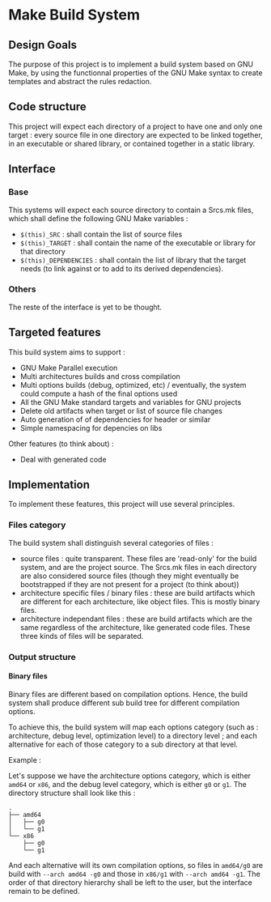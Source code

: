 # Make Build System

## Design Goals

The purpose of this project is to implement a build system based on GNU Make,
by using the functionnal properties of the GNU Make syntax to create templates
and abstract the rules redaction.

## Code structure

This project will expect each directory of a project to have one and only one
target : every source file in one directory are expected to be linked together,
in an executable or shared library, or contained together in a static library.

## Interface

### Base

This systems will expect each source directory to contain a Srcs.mk files,
which shall define the following GNU Make variables :
- `$(this)_SRC` : shall contain the list of source files
- `$(this)_TARGET` : shall contain the name of the executable or library for
  that directory
- `$(this)_DEPENDENCIES` : shall contain the list of library that the target
  needs (to link against or to add to its derived dependencies).

### Others

The reste of the interface is yet to be thought.


## Targeted features

This build system aims to support :
- GNU Make Parallel execution
- Multi architectures builds and cross compilation
- Multi options builds (debug, optimized, etc) / eventually, the system
  could compute a hash of the final options used
- All the GNU Make standard targets and variables for GNU projects
- Delete old artifacts when target or list of source file changes
- Auto generation of of dependencies for header or similar
- Simple namespacing for depencies on libs

Other features (to think about) :
- Deal with generated code


## Implementation


To implement these features, this project will use several principles.

### Files category

The build system shall distinguish several categories of files :
- source files : quite transparent. These files are 'read-only' for the
  build system, and are the project source. The Srcs.mk files in each
  directory are also considered source files (though they might eventually
  be bootstrapped if they are not present for a project (to think about))
- architecture specific files / binary files : these are build artifacts
  which are different for each architecture, like object files.
  This is mostly binary files.
- architecture independant files : these are build artifacts which are the
  same regardless of the architecture, like generated code files.
These three kinds of files will be separated.

### Output structure

#### Binary files

Binary files are different based on compilation options. Hence, the build system
shall produce different sub build tree for different compilation options. 

To achieve this, the build system will map each options category (such as :
architecture, debug level, optimization level) to a directory level ; and each
alternative for each of those category to a sub directory at that level.

Example :

Let's suppose we have the architecture options category, which is either `amd64`
or `x86`, and the debug level category, which is either `g0` or `g1`.
The directory structure shall look like this :
```
.
├── amd64
│   ├── g0
│   └── g1
└── x86
    ├── g0
    └── g1
```
And each alternative will its own compilation options, so files in `amd64/g0`
are build with `--arch amd64 -g0` and those in `x86/g1` with `--arch amd64 -g1`.
The order of that directory hierarchy shall be left to the user, but the
interface remain to be defined.
